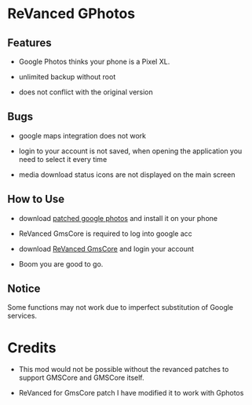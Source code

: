 # ReVanced GPhotos
## Features 
- Google Photos thinks your phone is a Pixel XL.

- unlimited backup without root 

- does not conflict with the original version 

## Bugs
- google maps integration does not work 

- login to your account is not saved, when opening the application you need to select it every time 

- media download status icons are not displayed on the main screen 

## How to Use
- download [patched google photos](https://github.com/TheBizarreAbhishek/ReVanced-Gphotos/releases/download/v1.0/Photos_v6.89.0.645917732.49029606.apk) and install it on your phone

- ReVanced GmsCore is required to log into google acc 

- download [ReVanced GmsCore](https://github.com/ReVanced/GmsCore/releases) and login your account

- Boom you are good to go.

## Notice 
 Some functions may not work due to imperfect substitution of Google services. 

# Credits 

- This mod would not be possible without the revanced patches to support GMSCore and GMSCore itself. 

- ReVanced for GmsCore patch I have modified it to work with Gphotos
